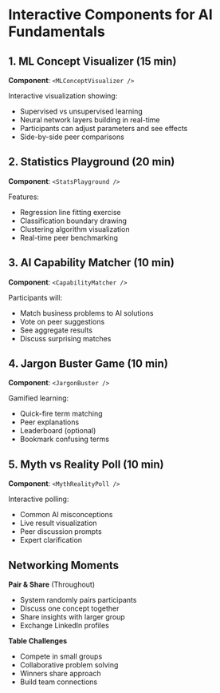 # Interactive Components for AI Fundamentals

## 1. ML Concept Visualizer (15 min)
**Component**: `<MLConceptVisualizer />`

Interactive visualization showing:
- Supervised vs unsupervised learning
- Neural network layers building in real-time
- Participants can adjust parameters and see effects
- Side-by-side peer comparisons

## 2. Statistics Playground (20 min)
**Component**: `<StatsPlayground />`

Features:
- Regression line fitting exercise
- Classification boundary drawing
- Clustering algorithm visualization
- Real-time peer benchmarking

## 3. AI Capability Matcher (10 min)
**Component**: `<CapabilityMatcher />`

Participants will:
- Match business problems to AI solutions
- Vote on peer suggestions
- See aggregate results
- Discuss surprising matches

## 4. Jargon Buster Game (10 min)
**Component**: `<JargonBuster />`

Gamified learning:
- Quick-fire term matching
- Peer explanations
- Leaderboard (optional)
- Bookmark confusing terms

## 5. Myth vs Reality Poll (10 min)
**Component**: `<MythRealityPoll />`

Interactive polling:
- Common AI misconceptions
- Live result visualization
- Peer discussion prompts
- Expert clarification

## Networking Moments

**Pair & Share** (Throughout)
- System randomly pairs participants
- Discuss one concept together
- Share insights with larger group
- Exchange LinkedIn profiles

**Table Challenges**
- Compete in small groups
- Collaborative problem solving
- Winners share approach
- Build team connections